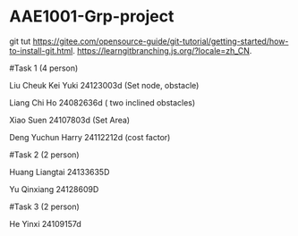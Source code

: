 # AAE1001-Grp-project
git tut https://gitee.com/opensource-guide/git-tutorial/getting-started/how-to-install-git.html. 
https://learngitbranching.js.org/?locale=zh_CN. 

#Task 1 (4 person)

Liu Cheuk Kei Yuki 24123003d (Set node, obstacle)

Liang Chi Ho 24082636d ( two inclined obstacles)
                                                  
Xiao Suen 24107803d  (Set Area)
                            
Deng Yuchun Harry 24112212d (cost factor)

#Task 2 (2 person)

Huang Liangtai 24133635D

Yu Qinxiang 24128609D


#Task 3 (2 person)

He Yinxi 24109157d
